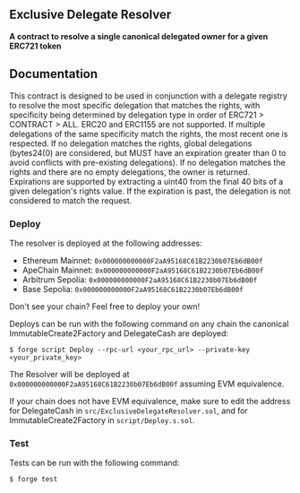 ## Exclusive Delegate Resolver

**A contract to resolve a single canonical delegated owner for a given ERC721 token**

## Documentation

This contract is designed to be used in conjunction with a delegate registry to resolve the most specific delegation that matches the rights, with specificity being determined by delegation type in order of ERC721 > CONTRACT > ALL. ERC20 and ERC1155 are not supported. If multiple delegations of the same specificity match the rights, the most recent one is respected. If no delegation matches the rights, global delegations (bytes24(0) are considered, but MUST have an expiration greater than 0 to avoid conflicts with pre-existing delegations). If no delegation matches the rights and there are no empty delegations, the owner is returned. Expirations are supported by extracting a uint40 from the final 40 bits of a given delegation's rights value. If the expiration is past, the delegation is not considered to match the request.

### Deploy

The resolver is deployed at the following addresses:

- Ethereum Mainnet: `0x000000000000F2aA95168C61B2230b07Eb6dB00f`
- ApeChain Mainnet: `0x000000000000F2aA95168C61B2230b07Eb6dB00f`
- Arbitrum Sepolia: `0x000000000000F2aA95168C61B2230b07Eb6dB00f`
- Base Sepolia: `0x000000000000F2aA95168C61B2230b07Eb6dB00f`

Don't see your chain? Feel free to deploy your own!

Deploys can be run with the following command on any chain the canonical ImmutableCreate2Factory and DelegateCash are deployed:

```shell
$ forge script Deploy --rpc-url <your_rpc_url> --private-key <your_private_key>
```

The Resolver will be deployed at `0x000000000000F2aA95168C61B2230b07Eb6dB00f` assuming EVM equivalence.

If your chain does not have EVM equivalence, make sure to edit the address for DelegateCash in `src/ExclusiveDelegateResolver.sol`, and for ImmutableCreate2Factory in `script/Deploy.s.sol`.

### Test

Tests can be run with the following command:

```shell
$ forge test
```
